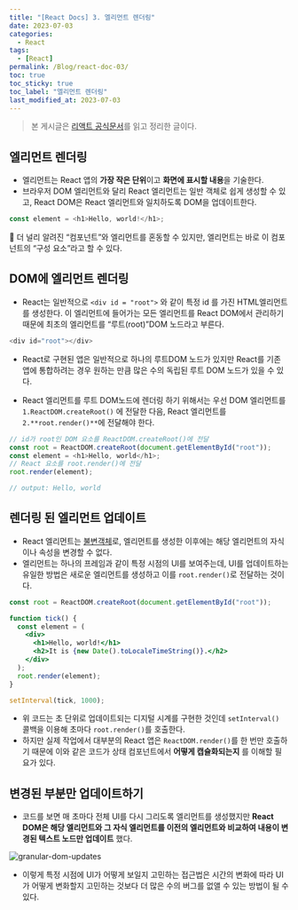 ```yaml
---
title: "[React Docs] 3️. 엘리먼트 렌더링"
date: 2023-07-03
categories:
  - React
tags:
  - [React]
permalink: /Blog/react-doc-03/
toc: true
toc_sticky: true
toc_label: "엘리먼트 렌더링"
last_modified_at: 2023-07-03
---
```


> 본 게시글은 [리액트 공식문서](https://reactjs.org/docs/getting-started.html)를 읽고 정리한 글이다.

## 엘리먼트 렌더링

- 엘리먼트는 React 앱의 **가장 작은 단위**이고 **화면에 표시할 내용**을 기술한다.
- 브라우저 DOM 엘리먼트와 달리 React 엘리먼트는 일반 객체로 쉽게 생성할 수 있고, React DOM은 React 엘리먼트와 일치하도록 DOM을 업데이트한다.

```js
const element = <h1>Hello, world!</h1>;
```

🦥 더 널리 알려진 “컴포넌트”와 엘리먼트를 혼동할 수 있지만, 엘리먼트는 바로 이 컴포넌트의 “구성 요소”라고 할 수 있다.

## DOM에 엘리먼트 렌더링

- React는 일반적으로 `<div id = "root">` 와 같이 특정 id 를 가진 HTML엘리먼트를 생성한다. 이 엘리먼트에 들어가는 모든 엘리먼트를 React DOM에서 관리하기 때문에 최초의 엘리먼트를 “루트(root)”DOM 노드라고 부른다.

```js
<div id="root"></div>
```

- React로 구현된 앱은 일반적으로 하나의 루트DOM 노드가 있지만 React를 기존 앱에 통합하려는 경우 원하는 만큼 많은 수의 독립된 루트 DOM 노드가 있을 수 있다.

- React 엘리먼트를 루트 DOM노드에 렌더링 하기 위해서는 우선 DOM 엘리먼트를 `1.ReactDOM.createRoot()` 에 전달한 다음, React 엘리먼트를 `2.**root.render()**`에 전달해야 한다.

```js
// id가 root인 DOM 요소를 ReactDOM.createRoot()에 전달
const root = ReactDOM.createRoot(document.getElementById("root"));
const element = <h1>Hello, world</h1>;
// React 요소를 root.render()에 전달
root.render(element);

// output: Hello, world
```

## 렌더링 된 엘리먼트 업데이트

- React 엘리먼트는 [불변객체](https://ko.wikipedia.org/wiki/%EB%B6%88%EB%B3%80%EA%B0%9D%EC%B2%B4)로, 엘리먼트를 생성한 이후에는 해당 엘리먼트의 자식이나 속성을 변경할 수 없다.
- 엘리먼트는 하나의 프레임과 같이 특정 시점의 UI를 보여주는데, UI를 업데이트하는 유일한 방법은 새로운 엘리먼트를 생성하고 이를 `root.render()`로 전달하는 것이다.

```jsx
const root = ReactDOM.createRoot(document.getElementById("root"));

function tick() {
  const element = (
    <div>
      <h1>Hello, world!</h1>
      <h2>It is {new Date().toLocaleTimeString()}.</h2>
    </div>
  );
  root.render(element);
}

setInterval(tick, 1000);
```

- 위 코드는 초 단위로 업데이트되는 디지털 시계를 구현한 것인데 `setInterval()` 콜백을 이용해 초마다 `root.render()`를 호출한다.
- 하지만 실제 작업에서 대부분의 React 앱은 `ReactDOM.render()`를 한 번만 호출하기 때문에 이와 같은 코드가 상태 컴포넌트에서 **어떻게 캡슐화되는지** 를 이해할 필요가 있다.

## 변경된 부분만 업데이트하기

- 코드를 보면 매 초마다 전체 UI를 다시 그리도록 엘리먼트를 생성했지만 **React DOM은 해당 엘리먼트와 그 자식 엘리먼트를 이전의 엘리먼트와 비교하여 내용이 변경된 텍스트 노드만 업데이트** 했다.

![granular-dom-updates](https://github.com/tamoimi/tamoimi.github.io/assets/100749520/084bbd2b-6332-4a85-afff-dd58023f3f08)

- 이렇게 특정 시점에 UI가 어떻게 보일지 고민하는 접근법은 시간의 변화에 따라 UI가 어떻게 변화할지 고민하는 것보다 더 많은 수의 버그를 없앨 수 있는 방법이 될 수 있다.

